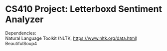 # CS410 Project: Letterboxd Sentiment Analyzer

Dependencies:  
Natural Language Toolkit (NLTK, https://www.nltk.org/data.html)  
BeautifulSoup4  

